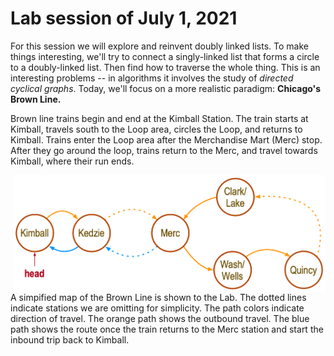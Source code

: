 # Lab session of July 1, 2021

For this session we will explore and reinvent doubly linked lists. To make 
things interesting, we'll try to connect a singly-linked list that forms a 
circle to a doubly-linked list. Then find how to traverse the whole thing. 
This is an interesting problems -- in algorithms it involves the study of 
_directed cyclical graphs_. Today, we'll focus on a more realistic paradigm: 
**Chicago's  Brown Line.**

Brown line trains begin and end at the Kimball Station. The train starts at 
Kimball, travels south to the Loop area, circles the Loop, and returns to 
Kimball. Trains enter the Loop area after the Merchandise Mart (Merc) stop. 
After 
they go around the loop, trains return to the Merc, and travel towards 
Kimball, where their run ends.

<img src="BrownLine.png" alt="drawing" width="500" align="right" />
A simpified map of the Brown Line is shown to the Lab. The dotted lines 
indicate stations we are omitting for simplicity. The path colors indicate 
direction of travel. The orange path shows the outbound travel. The blue 
path shows the route once the train returns to the Merc station and start 
the inbound trip back to Kimball.